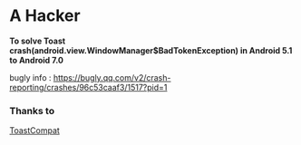 # A Hacker
**To solve Toast crash(android.view.WindowManager$BadTokenException) in Android 5.1 to Android 7.0**

bugly info : https://bugly.qq.com/v2/crash-reporting/crashes/96c53caaf3/1517?pid=1

### Thanks to 
[ToastCompat](https://github.com/cat9/ToastCompat)
